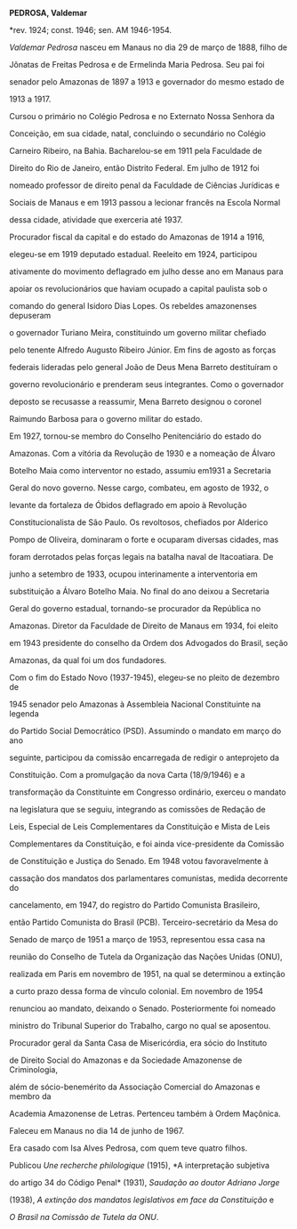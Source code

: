**PEDROSA, Valdemar**



\*rev. 1924; const. 1946; sen. AM 1946-1954.



*Valdemar Pedrosa* nasceu em Manaus no dia 29 de março de 1888, filho de

Jônatas de Freitas Pedrosa e de Ermelinda Maria Pedrosa. Seu pai foi

senador pelo Amazonas de 1897 a 1913 e governador do mesmo estado de

1913 a 1917.



Cursou o primário no Colégio Pedrosa e no Externato Nossa Senhora da

Conceição, em sua cidade, natal, concluindo o secundário no Colégio

Carneiro Ribeiro, na Bahia. Bacharelou-se em 1911 pela Faculdade de

Direito do Rio de Janeiro, então Distrito Federal. Em julho de 1912 foi

nomeado professor de direito penal da Faculdade de Ciências Jurídicas e

Sociais de Manaus e em 1913 passou a lecionar francês na Escola Normal

dessa cidade, atividade que exerceria até 1937.



Procurador fiscal da capital e do estado do Amazonas de 1914 a 1916,

elegeu-se em 1919 deputado estadual. Reeleito em 1924, participou

ativamente do movimento deflagrado em julho desse ano em Manaus para

apoiar os revolucionários que haviam ocupado a capital paulista sob o

comando do general Isidoro Dias Lopes. Os rebeldes amazonenses depuseram

o governador Turiano Meira, constituindo um governo militar chefiado

pelo tenente Alfredo Augusto Ribeiro Júnior. Em fins de agosto as forças

federais lideradas pelo general João de Deus Mena Barreto destituíram o

governo revolucionário e prenderam seus integrantes. Como o governador

deposto se recusasse a reassumir, Mena Barreto designou o coronel

Raimundo Barbosa para o governo militar do estado.



Em 1927, tornou-se membro do Conselho Penitenciário do estado do

Amazonas. Com a vitória da Revolução de 1930 e a nomeação de Álvaro

Botelho Maia como interventor no estado, assumiu em1931 a Secretaria

Geral do novo governo. Nesse cargo, combateu, em agosto de 1932, o

levante da fortaleza de Óbidos deflagrado em apoio à Revolução

Constitucionalista de São Paulo. Os revoltosos, chefiados por Alderico

Pompo de Oliveira, dominaram o forte e ocuparam diversas cidades, mas

foram derrotados pelas forças legais na batalha naval de Itacoatiara. De

junho a setembro de 1933, ocupou interinamente a interventoria em

substituição a Álvaro Botelho Maia. No final do ano deixou a Secretaria

Geral do governo estadual, tornando-se procurador da República no

Amazonas. Diretor da Faculdade de Direito de Manaus em 1934, foi eleito

em 1943 presidente do conselho da Ordem dos Advogados do Brasil, seção

Amazonas, da qual foi um dos fundadores.



Com o fim do Estado Novo (1937-1945), elegeu-se no pleito de dezembro de

1945 senador pelo Amazonas à Assembleia Nacional Constituinte na legenda

do Partido Social Democrático (PSD). Assumindo o mandato em março do ano

seguinte, participou da comissão encarregada de redigir o anteprojeto da

Constituição. Com a promulgação da nova Carta (18/9/1946) e a

transformação da Constituinte em Congresso ordinário, exerceu o mandato

na legislatura que se seguiu, integrando as comissões de Redação de

Leis, Especial de Leis Complementares da Constituição e Mista de Leis

Complementares da Constituição, e foi ainda vice-presidente da Comissão

de Constituição e Justiça do Senado. Em 1948 votou favoravelmente à

cassação dos mandatos dos parlamentares comunistas, medida decorrente do

cancelamento, em 1947, do registro do Partido Comunista Brasileiro,

então Partido Comunista do Brasil (PCB). Terceiro-secretário da Mesa do

Senado de março de 1951 a março de 1953, representou essa casa na

reunião do Conselho de Tutela da Organização das Nações Unidas (ONU),

realizada em Paris em novembro de 1951, na qual se determinou a extinção

a curto prazo dessa forma de vínculo colonial. Em novembro de 1954

renunciou ao mandato, deixando o Senado. Posteriormente foi nomeado

ministro do Tribunal Superior do Trabalho, cargo no qual se aposentou.



Procurador geral da Santa Casa de Misericórdia, era sócio do Instituto

de Direito Social do Amazonas e da Sociedade Amazonense de Criminologia,

além de sócio-benemérito da Associação Comercial do Amazonas e membro da

Academia Amazonense de Letras. Pertenceu também à Ordem Maçônica.



Faleceu em Manaus no dia 14 de junho de 1967.



Era casado com Isa Alves Pedrosa, com quem teve quatro filhos.



Publicou *Une recherche philologique* (1915), *A interpretação subjetiva

do artigo 34 do Código Penal* (1931), *Saudação ao doutor Adriano Jorge*

(1938), *A extinção dos mandatos legislativos em face da Constituição* e

*O Brasil na Comissão de Tutela da ONU*.



